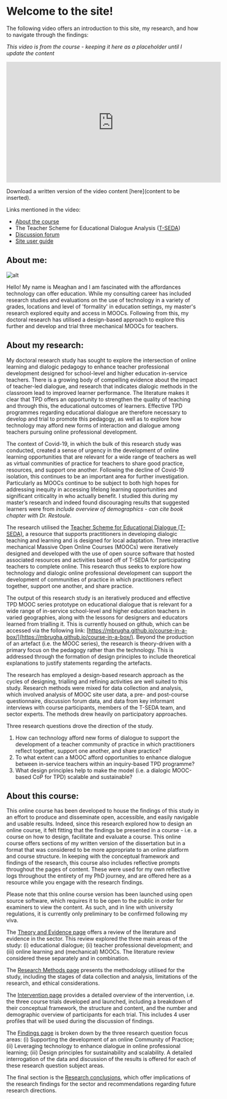 # Welcome to the site!

The following video offers an introduction to this site, my research, and how to navigate through the findings:

*This video is from the course - keeping it here as a placeholder until I update the content*

<iframe width="560" height="315" src="https://www.youtube.com/embed/ezygcfPf0HI" title="YouTube video player" frameborder="0" allow="accelerometer; autoplay; clipboard-write; encrypted-media; gyroscope; picture-in-picture" allowfullscreen></iframe>

Download a written version of the video content [here](content to be inserted).

Links mentioned in the video:
* [About the course](https://mbrugha.github.io/course-in-a-box/about/)
* The Teacher Scheme for Educational Dialogue Analysis ([T-SEDA](https://www.educ.cam.ac.uk/research/programmes/tseda/))
* [Discussion forum](https://www.edudialogue.org/forum/mooc-for-facilitators/)
* [Site user guide](https://mbrugha.github.io/course-in-a-box/modules/introduction/user-guide/)

## About me:

![alt](https://mbrugha.github.io/dissertation/img/meaghan.jpg)

Hello! My name is Meaghan and I am fascinated with the affordances technology can offer education. While my consulting career has included research studies and evaluations on the use of technology in a variety of grades, locations and level of 'formality' in education settings, my master's research explored equity and access in MOOCs. Following from this, my doctoral research has utilised a design-based approach to explore this further and develop and trial three mechanical MOOCs for teachers.

## About my research:
My doctoral research study has sought to explore the intersection of online learning and dialogic pedagogy to enhance teacher professional development designed for school-level and higher education in-service teachers. There is a growing body of compelling evidence about the impact of teacher-led dialogue, and research that indicates dialogic methods in the classroom lead to improved learner performance. The literature makes it clear that TPD offers an opportunity to strengthen the quality of teaching and through this, the educational outcomes of learners. Effective TPD programmes regarding educational dialogue are therefore necessary to develop and trial to promote this pedagogy, as well as to explore how technology may afford new forms of interaction and dialogue among teachers pursuing online professional development.

The context of Covid-19, in which the bulk of this research study was conducted, created a sense of urgency in the development of online learning opportunities that are relevant for a wide range of teachers as well as virtual communities of practice for teachers to share good practice, resources, and support one another. Following the decline of Covid-19 isolation, this continues to be an important area for further investigation. Particularly as MOOCs continue to be subject to both high hopes for addressing inequity in accessing lifelong learning opportunities and significant criticality in who actually benefit. I studied this during my master’s research and indeed found discouraging results that suggested learners were from *include overview of demographics - can cite book chapter with Dr. Restoule*.

The research utilised the [Teacher Scheme for Educational Dialogue (T-SEDA)](https://www.educ.cam.ac.uk/research/programmes/tseda/), a resource that supports practitioners in developing dialogic teaching and learning and is designed for local adaptation. Three interactive mechanical Massive Open Online Courses (MOOCs) were iteratively designed and developed with the use of open source software that hosted associated resources and activities based off of T-SEDA for participating teachers to complete online. This research thus seeks to explore how technology and dialogic online professional development can support the development of communities of practice in which practitioners reflect together, support one another, and share practice.

The output of this research study is an iteratively produced and effective TPD MOOC series prototype on educational dialogue that is relevant for a wide range of in-service school-level and higher education teachers in varied geographies, along with the lessons for designers and educators learned from trialling it. This is currently housed on github, which can be accessed via the following link: [https://mbrugha.github.io/course-in-a-box/](https://mbrugha.github.io/course-in-a-box/). Beyond the production of an artefact (i.e. the MOOC series), the research is theory-driven with a primary focus on the pedagogy rather than the technology. This is addressed through the formation of design principles to include theoretical explanations to justify statements regarding the artefacts.

The research has employed a design-based research approach as the cycles of designing, trialling and refining activities are well suited to this study. Research methods were mixed for data collection and analysis, which involved analysis of MOOC site user data, a pre- and post-course questionnaire, discussion forum data, and data from key informant interviews with course participants, members of the T-SEDA team, and sector experts. The methods drew heavily on participatory approaches.

Three research questions drove the direction of the study.
1. How can technology afford new forms of dialogue to support the development of a teacher community of practice in which practitioners reflect together, support one another, and share practice?
2. To what extent can a MOOC afford opportunities to enhance dialogue between in-service teachers within an inquiry-based TPD programme?
3. What design principles help to make the model (i.e. a dialogic MOOC-based CoP for TPD) scalable and sustainable?

## About this course:
This online course has been developed to house the findings of this study in an effort to produce and disseminate open, accessible, and easily navigable and usable results. Indeed, since this research explored how to design an online course, it felt fitting that the findings be presented in a course - i.e. a course on how to design, facilitate and evaluate a course. This online course offers sections of my written version of the dissertation but in a format that was considered to be more appropriate to an online platform and course structure. In keeping with the conceptual framework and findings of the research, this course also includes reflective prompts throughout the pages of content. These were used for my own reflective logs throughout the entirety of my PhD journey, and are offered here as a resource while you engage with the research findings.

Please note that this online course version has been launched using open source software, which requires it to be open to the public in order for examiners to view the content. As such, and in line with university regulations, it is currently only preliminary to be confirmed following my viva.

The [Theory and Evidence page](https://mbrugha.github.io/dissertation/modules/theory%20&%20evidence/theory-&-evidence/) offers a review of the literature and evidence in the sector. This review explored the three main areas of the study: (i) educational dialogue; (ii) teacher professional development; and (iii) online learning and (mechanical) MOOCs. The literature review considered these separately and in combination.

The [Research Methods page](https://mbrugha.github.io/dissertation/modules/research%20methods/research-methods/) presents the methodology utilised for the study, including the stages of data collection and analysis, limitations of the research, and ethical considerations.

The [Intervention page](https://mbrugha.github.io/dissertation/modules/intervention/trial1/) provides a detailed overview of the intervention, i.e. the three course trials developed and launched, including a breakdown of their conceptual framework, the structure and content, and the number and demographic overview of participants for each trial. This includes 4 user profiles that will be used during the discussion of findings.

The [Findings page](https://mbrugha.github.io/dissertation/modules/findings/findings/) is broken down by the three research question focus areas: (i) Supporting the development of an online Community of Practice; (ii) Leveraging technology to enhance dialogue in online professional learning; (iii) Design principles for sustainability and scalability. A detailed interrogation of the data and discussion of the results is offered for each of these research question subject areas.

The final section is the [Research conclusions](https://mbrugha.github.io/dissertation/modules/conclusions/conclusions/), which offer implications of the research findings for the sector and recommendations regarding future research directions.

